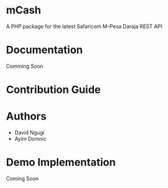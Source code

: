 # mCash
A PHP package for the latest Safaricom M-Pesa Daraja REST API

# Documentation

Comming Soon

# Contribution Guide

# Authors

* David Ngugi
* Ayim Domnic

# Demo Implementation

Coming Soon
